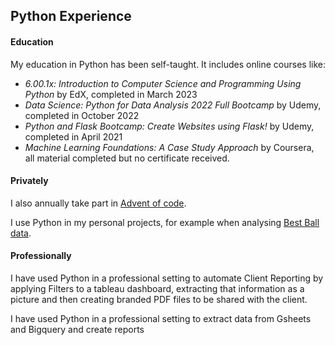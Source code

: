 ## Python Experience


#### Education

My education in Python has been self-taught. It includes online courses like:

- *6.00.1x: Introduction to Computer Science and Programming Using Python* by EdX, completed in March 2023
- *Data Science: Python for Data Analysis 2022 Full Bootcamp* by Udemy, completed in October 2022
- *Python and Flask Bootcamp: Create Websites using Flask!* by Udemy, completed in April 2021
- *Machine Learning Foundations: A Case Study Approach* by Coursera, all material completed but no certificate received.

#### Privately

I also annually take part in [Advent of code](https://adventofcode.com/about).

I use Python in my personal projects, for example when analysing [Best Ball data](https://github.com/fantasydatapros/best-ball-data-bowl).

#### Professionally

I have used Python in a professional setting to automate Client Reporting by applying Filters to a tableau dashboard, extracting that information as a picture and then creating branded PDF files to be shared with the client. 

I have used Python in a professional setting to extract data from Gsheets and Bigquery and create reports 
